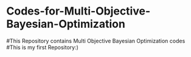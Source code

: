 # Codes-for-Multi-Objective-Bayesian-Optimization
#This Repository contains Multi Objective Bayesian Optimization codes
#This is my first Repository:)
